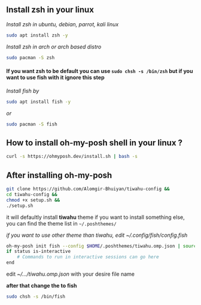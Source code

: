 ## Install zsh in your linux
*Install zsh in ubuntu, debian, parrot, kali linux*
```bash
sudo apt install zsh -y
```
*Install zsh in arch or arch based distro*
```bash
sudo pacman -S zsh
```
#### If you want zsh to be default you can use `sudo chsh -s /bin/zsh` but if you want to use fish with it ignore this step
_Install fish by_
```bash
sudo apt install fish -y
```
_or_
```bash
sudo pacman -S fish
```


## How to install oh-my-posh shell in your linux ?
```bash
curl -s https://ohmyposh.dev/install.sh | bash -s
```

## After installing oh-my-posh
```bash
git clone https://github.com/Alomgir-Bhuiyan/tiwahu-config &&
cd tiwahu-config &&
chmod +x setup.sh &&
./setup.sh
```
it will defaultly install **tiwahu** theme
if you want to install something else, you can find
the theme list in `~/.poshthemes/` 

_if you want to use other theme than tiwahu, edit ~/.config/fish/config.fish_
```bash
oh-my-posh init fish --config $HOME/.poshthemes/tiwahu.omp.json | source
if status is-interactive
    # Commands to run in interactive sessions can go here
end
```
edit _~/.../tiwahu.omp.json_ with your desire file name

**after that change the to fish**
```bash
sudo chsh -s /bin/fish
```

